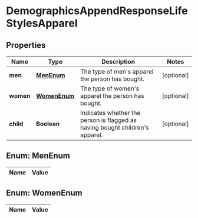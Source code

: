 

# DemographicsAppendResponseLifeStylesApparel

## Properties

Name | Type | Description | Notes
------------ | ------------- | ------------- | -------------
**men** | [**MenEnum**](#MenEnum) | The type of men&#39;s apparel the person has bought. |  [optional]
**women** | [**WomenEnum**](#WomenEnum) | The type of women&#39;s apparel the person has bought. |  [optional]
**child** | **Boolean** | Indicates whether the person is flagged as having bought children&#39;s apparel. |  [optional]


## Enum: MenEnum

Name | Value
---- | -----


## Enum: WomenEnum

Name | Value
---- | -----




